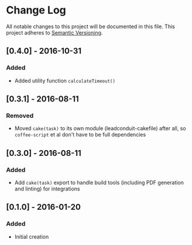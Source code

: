 # Change Log
All notable changes to this project will be documented in this file.
This project adheres to [Semantic Versioning](http://semver.org/).

## [0.4.0] - 2016-10-31
### Added
- Added utility function `calculateTimeout()`

## [0.3.1] - 2016-08-11
### Removed
- Moved `cake(task)` to its own module (leadconduit-cakefile) after all, so `coffee-script` et al don't have to be full dependencies

## [0.3.0] - 2016-08-11
### Added
- Add `cake(task)` export to handle build tools (including PDF generation and linting) for integrations

## [0.1.0] - 2016-01-20
### Added
- Initial creation
